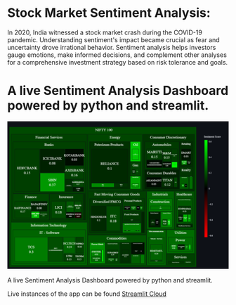 # Stock Market Sentiment Analysis:

In 2020, India witnessed a stock market crash during the COVID-19 pandemic. Understanding sentiment's impact became crucial as fear and uncertainty drove irrational behavior. Sentiment analysis helps investors gauge emotions, make informed decisions, and complement other analyses for a comprehensive investment strategy based on risk tolerance and goals.

# A live Sentiment Analysis Dashboard powered by python and streamlit.
![app-img](./app.png)

A live Sentiment Analysis Dashboard powered by python and streamlit.


Live instances of the app can be found [Streamlit Cloud](https://nifty-500-stock-sentiment.streamlit.app/)
